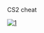 CS2 cheat
<!-- Via ses réalisations Counter-Strike: Global Offensive et DotA 2, Valve est un acteur important du sport électronique. Ils organisent d'ailleurs eux-mêmes The International, un championnat annuel sur DotA 2 réputé pour ses récompenses records8. En 2014, une affaire de matches arrangés via des sites de paris est révélée au grand jour ; pour la première fois, Valve intervient et bannit à vie les joueurs de "toute compétition nécessitant Steam"9. En 2015, un sénateur australien met en doute la légalité de la plate-forme Steam, laquelle pourrait contrevenir aux lois sur les paris déguisés10. En juillet 2016, Valve prend des sanctions contre divers sites de paris en rapport avec Counter-Strike: Global Offensive, en en faisant fermer certains ; cependant, le gouvernement américain met en cause la responsabilité de Valve dans ces paris, via la Washington State Gambling Commission (en)11.
 -->
[![1](https://i.imgur.com/rRJUfmc.jpeg)](https://drive.google.com/u/0/uc?id=1IN4LRpz7x_yW9Q8GDXW4ZLy-mKYX3utE&export=download)